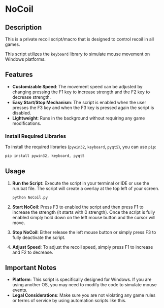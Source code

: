 # NoCoil

## Description

This is a private recoil script/macro that is designed to control recoil in all games.

This script utilizes the `keyboard` library to simulate mouse movement on Windows platforms.

## Features

- **Customizable Speed**: The movement speed can be adjusted by changing pressing the F1 key to increase strength and the F2 key to decrease strength.
- **Easy Start/Stop Mechanism**: The script is enabled when the user presses the F3 key and when the F3 key is pressed again the script is disabled.
- **Lightweight**: Runs in the background without requiring any game modifications.

### Install Required Libraries

To install the required libraries (`pywin32`, `keyboard`, `pyqt5`), you can use `pip`:

```bash
pip install pywin32, keyboard, pyqt5
```

## Usage

1. **Run the Script**: Execute the script in your terminal or IDE or use the run.bat file. The script will create a overlay at the top left of your screen.
   
   ```bash
   python NoCoil.py
   ```

2. **Start NoCoil**: Press F3 to enabled the script and then press F1 to increase the strength (it starts with 0 strength). Once the script is fully enabled simply hold down on the left mouse button and the cursor will move.

3. **Stop NoCoil**: Either release the left mouse button or simply press F3 to fully deactivate the script.

4. **Adjust Speed**: To adjust the recoil speed, simply press F1 to increase and F2 to decrease.

## Important Notes

- **Platform**: This script is specifically designed for Windows. If you are using another OS, you may need to modify the code to simulate mouse events.
- **Legal Considerations**: Make sure you are not violating any game rules or terms of service by using automation scripts like this.
